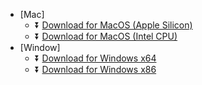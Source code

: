 - [Mac]
    - :arrow_double_down: [Download for MacOS (Apple Silicon)](https://www.e-cloudsoft.com/print/exe/mac-arm/ec-print-agent_mac_arm64.dmg)
    - :arrow_double_down: [Download for MacOS (Intel CPU)](https://www.e-cloudsoft.com/print/exe/mac-intel/ec-print-agent_mac_x64.dmg)
- [Window]
    - :arrow_double_down: [Download for Windows x64 ](https://www.e-cloudsoft.com/print/exe/win64/ec-print-agent_win_x64.zip)
    - :arrow_double_down: [Download for Windows x86 ](https://www.e-cloudsoft.com/print/exe/win32/ec-print-agent_win_x32.zip)